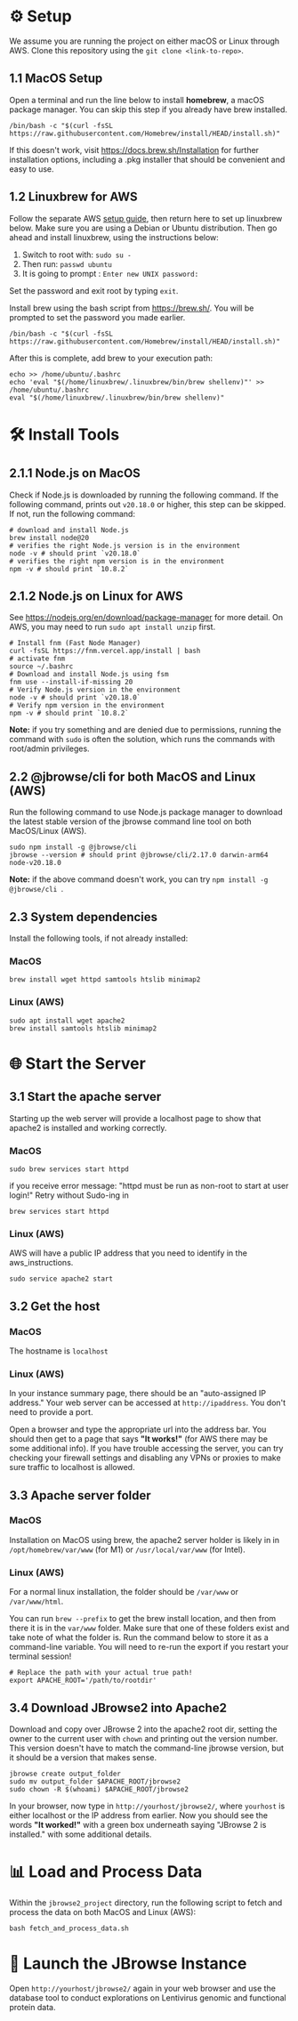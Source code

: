 # ⚙️ Setup
We assume you are running the project on either macOS or Linux through AWS. Clone this repository using the `git clone <link-to-repo>`.

## 1.1 MacOS Setup 
Open a terminal and run the line below to install **homebrew**, a macOS package manager. You can skip this step if you already have brew installed.
```
/bin/bash -c "$(curl -fsSL https://raw.githubusercontent.com/Homebrew/install/HEAD/install.sh)"
```
If this doesn't work, visit https://docs.brew.sh/Installation for further installation options, including a .pkg installer that should be convenient and easy to use.

## 1.2 Linuxbrew for AWS
Follow the separate AWS [setup guide](./aws_instructions.md), then return here to set up linuxbrew below.
Make sure you are using a Debian or Ubuntu distribution. Then go ahead and install linuxbrew, using the instructions below:

1. Switch to root with: `sudo su -`
2. Then run: `passwd ubuntu`
3. It is going to prompt : `Enter new UNIX password:`

Set the password and exit root by typing `exit`. 

Install brew using the bash script from https://brew.sh/. You will be prompted to set the password you made earlier.
```
/bin/bash -c "$(curl -fsSL https://raw.githubusercontent.com/Homebrew/install/HEAD/install.sh)"
```

After this is complete, add brew to your execution path:
```
echo >> /home/ubuntu/.bashrc
echo 'eval "$(/home/linuxbrew/.linuxbrew/bin/brew shellenv)"' >> /home/ubuntu/.bashrc
eval "$(/home/linuxbrew/.linuxbrew/bin/brew shellenv)"
```

# 🛠️ Install Tools 

## 2.1.1 Node.js on MacOS 
Check if Node.js is downloaded by running the following command. If the following command, prints out `v20.18.0` or higher, this step can be skipped. If not, run the following command:

```
# download and install Node.js
brew install node@20
# verifies the right Node.js version is in the environment
node -v # should print `v20.18.0`
# verifies the right npm version is in the environment
npm -v # should print `10.8.2`
```
## 2.1.2 Node.js on Linux for AWS
 See https://nodejs.org/en/download/package-manager for more detail. On AWS, you may need to run `sudo apt install unzip` first.
```
# Install fnm (Fast Node Manager)
curl -fsSL https://fnm.vercel.app/install | bash
# activate fnm
source ~/.bashrc
# Download and install Node.js using fsm
fnm use --install-if-missing 20
# Verify Node.js version in the environment
node -v # should print `v20.18.0`
# Verify npm version in the environment
npm -v # should print `10.8.2`
```
**Note:** if you try something and are denied due to permissions, running the command with `sudo` is often the solution, which runs the commands with root/admin privileges.

## 2.2 @jbrowse/cli for both MacOS and Linux (AWS)
Run the following command to use Node.js package manager to download the latest stable version of the jbrowse command line tool on both MacOS/Linux (AWS).
```
sudo npm install -g @jbrowse/cli
jbrowse --version # should print @jbrowse/cli/2.17.0 darwin-arm64 node-v20.18.0
```
**Note:** if the above command doesn't work, you can try `npm install -g @jbrowse/cli `.
## 2.3 System dependencies
Install the following tools, if not already installed:
### MacOS
```
brew install wget httpd samtools htslib minimap2
```
### Linux (AWS)
```
sudo apt install wget apache2
brew install samtools htslib minimap2
```
# 🌐 Start the Server
## 3.1 Start the apache server
Starting up the web server will provide a localhost page to show that apache2 is installed and working correctly. 
### MacOS
```
sudo brew services start httpd
```

if you receive error message: "httpd must be run as non-root to start at user login!" Retry without Sudo-ing in
```
brew services start httpd
```

### Linux (AWS)
AWS will have a public IP address that you need to identify in the aws_instructions.
```
sudo service apache2 start
```
## 3.2 Get the host
### MacOS
The hostname is `localhost`
### Linux (AWS)
In your instance summary page, there should be an "auto-assigned IP address." Your web server can be accessed at `http://ipaddress`. You don't need to provide a port.

Open a browser and type the appropriate url into the address bar. You should then get to a page that says **"It works!"** (for AWS there may be some additional info). If you have trouble accessing the server, you can try checking your firewall settings and disabling any VPNs or proxies to make sure traffic to localhost is allowed.

## 3.3 Apache server folder
### MacOS
Installation on MacOS using brew, the apache2 server holder is likely in in `/opt/homebrew/var/www` (for M1) or `/usr/local/var/www` (for Intel).
### Linux (AWS)
For a normal linux installation, the folder should be `/var/www` or `/var/www/html`.

You can run `brew --prefix` to get the brew install location, and then from there it is in the `var/www` folder. Make sure that one of these folders exist and take note of what the folder is. Run the command below to store it as a command-line variable. You will need to re-run the export if you restart your terminal session!
```
# Replace the path with your actual true path!
export APACHE_ROOT='/path/to/rootdir'
```

## 3.4 Download JBrowse2 into Apache2
Download and copy over JBrowse 2 into the apache2 root dir, setting the owner to the current user with `chown` and printing out the version number. This version doesn't have to match the command-line jbrowse version, but it should be a version that makes sense.
```
jbrowse create output_folder
sudo mv output_folder $APACHE_ROOT/jbrowse2
sudo chown -R $(whoami) $APACHE_ROOT/jbrowse2
```
In your browser, now type in   `http://yourhost/jbrowse2/`, where `yourhost` is either localhost or the IP address from earlier. Now you should see the words **"It worked!"** with a green box underneath saying "JBrowse 2 is installed." with some additional details.

# 📊 Load and Process Data
Within the `jbrowse2_project` directory, run the following script to fetch and process the data on both MacOS and Linux (AWS):
```
bash fetch_and_process_data.sh
```

# 🧬 Launch the JBrowse Instance
Open `http://yourhost/jbrowse2/` again in your web browser and use the database tool to conduct explorations on Lentivirus genomic and functional protein data.
